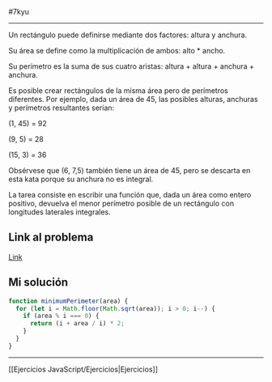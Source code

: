 #7kyu 
____
Un rectángulo puede definirse mediante dos factores: altura y anchura.  

Su área se define como la multiplicación de ambos: alto * ancho.  
  
Su perímetro es la suma de sus cuatro aristas: altura + altura + anchura + anchura.

Es posible crear rectángulos de la misma área pero de perímetros diferentes. Por ejemplo, dada un área de 45, las posibles alturas, anchuras y perímetros resultantes serían:

(1, 45) = 92

(9, 5) = 28

(15, 3) = 36

Obsérvese que (6, 7,5) también tiene un área de 45, pero se descarta en esta kata porque su anchura no es integral.  
  
La tarea consiste en escribir una función que, dada un área como entero positivo, devuelva el menor perímetro posible de un rectángulo con longitudes laterales integrales.

## Link al problema

[Link](https://www.codewars.com/kata/5826f54cc60c7e5266000baf/train/javascript)

## Mi solución

```js
function minimumPerimeter(area) {
  for (let i = Math.floor(Math.sqrt(area)); i > 0; i--) {
    if (area % i === 0) {
      return (i + area / i) * 2;
    }
  }
}
```

__________

[[Ejercicios JavaScript/Ejercicios|Ejercicios]]